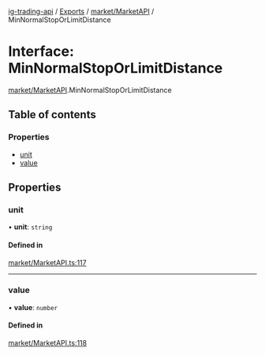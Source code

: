 [ig-trading-api](../README.md) / [Exports](../modules.md) / [market/MarketAPI](../modules/market_MarketAPI.md) / MinNormalStopOrLimitDistance

# Interface: MinNormalStopOrLimitDistance

[market/MarketAPI](../modules/market_MarketAPI.md).MinNormalStopOrLimitDistance

## Table of contents

### Properties

- [unit](market_MarketAPI.MinNormalStopOrLimitDistance.md#unit)
- [value](market_MarketAPI.MinNormalStopOrLimitDistance.md#value)

## Properties

### unit

• **unit**: `string`

#### Defined in

[market/MarketAPI.ts:117](https://github.com/bennycode/ig-trading-api/blob/f7fd8d0/src/market/MarketAPI.ts#L117)

---

### value

• **value**: `number`

#### Defined in

[market/MarketAPI.ts:118](https://github.com/bennycode/ig-trading-api/blob/f7fd8d0/src/market/MarketAPI.ts#L118)
